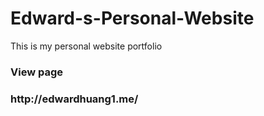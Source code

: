 # Edward-s-Personal-Website
This is my personal website portfolio
<br>
<h3>View page<h3> http://edwardhuang1.me/
